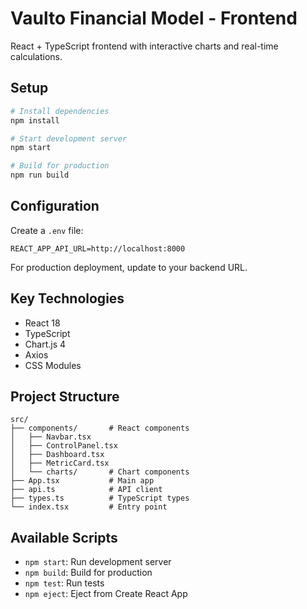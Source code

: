 # Vaulto Financial Model - Frontend

React + TypeScript frontend with interactive charts and real-time calculations.

## Setup

```bash
# Install dependencies
npm install

# Start development server
npm start

# Build for production
npm run build
```

## Configuration

Create a `.env` file:

```env
REACT_APP_API_URL=http://localhost:8000
```

For production deployment, update to your backend URL.

## Key Technologies

- React 18
- TypeScript
- Chart.js 4
- Axios
- CSS Modules

## Project Structure

```
src/
├── components/       # React components
│   ├── Navbar.tsx
│   ├── ControlPanel.tsx
│   ├── Dashboard.tsx
│   ├── MetricCard.tsx
│   └── charts/       # Chart components
├── App.tsx           # Main app
├── api.ts            # API client
├── types.ts          # TypeScript types
└── index.tsx         # Entry point
```

## Available Scripts

- `npm start`: Run development server
- `npm build`: Build for production
- `npm test`: Run tests
- `npm eject`: Eject from Create React App



